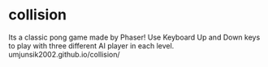 # collision

Its a classic pong game made by Phaser! Use Keyboard Up and Down keys to play with three different AI player in each level. 
umjunsik2002.github.io/collision/
